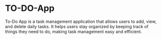 # TO-DO-App
To-Do App is a task management application that allows users to add, view, and delete daily tasks. It helps users stay organized by keeping track of things they need to do, making task management easy and efficient.
